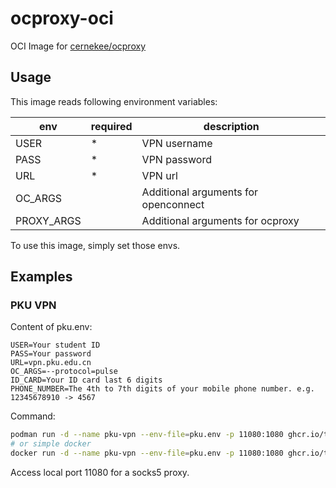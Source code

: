 # ocproxy-oci

OCI Image for [cernekee/ocproxy](https://github.com/cernekee/ocproxy)

## Usage

This image reads following environment variables:

| env        | required | description                          |
|------------|----------|--------------------------------------|
| USER       | \*       | VPN username                         |
| PASS       | \*       | VPN password                         |
| URL        | \*       | VPN url                              |
| OC_ARGS    |          | Additional arguments for openconnect |
| PROXY_ARGS |          | Additional arguments for ocproxy     |

To use this image, simply set those envs.

## Examples

### PKU VPN

Content of pku.env:
```
USER=Your student ID
PASS=Your password
URL=vpn.pku.edu.cn
OC_ARGS=--protocol=pulse
ID_CARD=Your ID card last 6 digits
PHONE_NUMBER=The 4th to 7th digits of your mobile phone number. e.g. 12345678910 -> 4567
```
Command:
```sh
podman run -d --name pku-vpn --env-file=pku.env -p 11080:1080 ghcr.io/thezzisu/ocproxy:latest
# or simple docker
docker run -d --name pku-vpn --env-file=pku.env -p 11080:1080 ghcr.io/thezzisu/ocproxy:latest
```
Access local port 11080 for a socks5 proxy.
